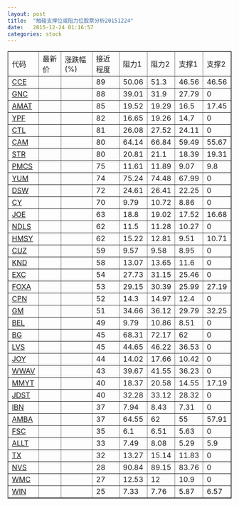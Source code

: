 ```yaml
---
layout: post
title:  "触碰支撑位或阻力位股票分析20151224"
date:   2015-12-24 01:16:57
categories: stock
---
```

<script type="text/javascript">
var stockList = []
stockList.push('gb_cce');
stockList.push('gb_gnc');
stockList.push('gb_amat');
stockList.push('gb_ypf');
stockList.push('gb_ctl');
stockList.push('gb_cam');
stockList.push('gb_str');
stockList.push('gb_pmcs');
stockList.push('gb_yum');
stockList.push('gb_dsw');
stockList.push('gb_cy');
stockList.push('gb_joe');
stockList.push('gb_ndls');
stockList.push('gb_hmsy');
stockList.push('gb_cuz');
stockList.push('gb_knd');
stockList.push('gb_exc');
stockList.push('gb_foxa');
stockList.push('gb_cpn');
stockList.push('gb_gm');
stockList.push('gb_bel');
stockList.push('gb_bg');
stockList.push('gb_lvs');
stockList.push('gb_joy');
stockList.push('gb_wwav');
stockList.push('gb_mmyt');
stockList.push('gb_jdst');
stockList.push('gb_ibn');
stockList.push('gb_amba');
stockList.push('gb_fsc');
stockList.push('gb_allt');
stockList.push('gb_tx');
stockList.push('gb_nvs');
stockList.push('gb_wmc');
stockList.push('gb_win');
</script>
<table border="1">
 <tr>
 <td>代码</td>
 <td>最新价</td>
 <td>涨跌幅(%)</td>
 <td>接近程度</td>
 <td>阻力1</td>
 <td>阻力2</td>
 <td>支撑1</td>
 <td>支撑2</td>
</tr>
  <tr id="cce" class="green">
  <td><a href="http://stock.finance.sina.com.cn/usstock/quotes/CCE.html" target="_blank">CCE</a></td><td></td><td></td><td>89</td><td>50.06</td><td>51.3</td><td>46.56</td><td>46.56</td></tr>
  <tr id="gnc" class="red">
  <td><a href="http://stock.finance.sina.com.cn/usstock/quotes/GNC.html" target="_blank">GNC</a></td><td></td><td></td><td>88</td><td>39.01</td><td>31.9</td><td>27.79</td><td>0</td></tr>
  <tr id="amat" class="red">
  <td><a href="http://stock.finance.sina.com.cn/usstock/quotes/AMAT.html" target="_blank">AMAT</a></td><td></td><td></td><td>85</td><td>19.52</td><td>19.29</td><td>16.5</td><td>17.45</td></tr>
  <tr id="ypf" class="red">
  <td><a href="http://stock.finance.sina.com.cn/usstock/quotes/YPF.html" target="_blank">YPF</a></td><td></td><td></td><td>82</td><td>16.65</td><td>19.26</td><td>14.7</td><td>0</td></tr>
  <tr id="ctl" class="red">
  <td><a href="http://stock.finance.sina.com.cn/usstock/quotes/CTL.html" target="_blank">CTL</a></td><td></td><td></td><td>81</td><td>26.08</td><td>27.52</td><td>24.11</td><td>0</td></tr>
  <tr id="cam" class="green">
  <td><a href="http://stock.finance.sina.com.cn/usstock/quotes/CAM.html" target="_blank">CAM</a></td><td></td><td></td><td>80</td><td>64.14</td><td>66.84</td><td>59.49</td><td>55.67</td></tr>
  <tr id="str" class="green">
  <td><a href="http://stock.finance.sina.com.cn/usstock/quotes/STR.html" target="_blank">STR</a></td><td></td><td></td><td>80</td><td>20.81</td><td>21.1</td><td>18.39</td><td>19.31</td></tr>
  <tr id="pmcs" class="green">
  <td><a href="http://stock.finance.sina.com.cn/usstock/quotes/PMCS.html" target="_blank">PMCS</a></td><td></td><td></td><td>75</td><td>11.61</td><td>11.89</td><td>9.07</td><td>9.8</td></tr>
  <tr id="yum" class="red">
  <td><a href="http://stock.finance.sina.com.cn/usstock/quotes/YUM.html" target="_blank">YUM</a></td><td></td><td></td><td>74</td><td>75.24</td><td>74.48</td><td>67.99</td><td>0</td></tr>
  <tr id="dsw" class="red">
  <td><a href="http://stock.finance.sina.com.cn/usstock/quotes/DSW.html" target="_blank">DSW</a></td><td></td><td></td><td>72</td><td>24.61</td><td>26.41</td><td>22.25</td><td>0</td></tr>
  <tr id="cy" class="red">
  <td><a href="http://stock.finance.sina.com.cn/usstock/quotes/CY.html" target="_blank">CY</a></td><td></td><td></td><td>70</td><td>9.79</td><td>10.72</td><td>8.86</td><td>0</td></tr>
  <tr id="joe" class="green">
  <td><a href="http://stock.finance.sina.com.cn/usstock/quotes/JOE.html" target="_blank">JOE</a></td><td></td><td></td><td>63</td><td>18.8</td><td>19.02</td><td>17.52</td><td>16.68</td></tr>
  <tr id="ndls" class="green">
  <td><a href="http://stock.finance.sina.com.cn/usstock/quotes/NDLS.html" target="_blank">NDLS</a></td><td></td><td></td><td>62</td><td>11.5</td><td>11.28</td><td>10.27</td><td>0</td></tr>
  <tr id="hmsy" class="red">
  <td><a href="http://stock.finance.sina.com.cn/usstock/quotes/HMSY.html" target="_blank">HMSY</a></td><td></td><td></td><td>62</td><td>15.22</td><td>12.81</td><td>9.51</td><td>10.71</td></tr>
  <tr id="cuz" class="red">
  <td><a href="http://stock.finance.sina.com.cn/usstock/quotes/CUZ.html" target="_blank">CUZ</a></td><td></td><td></td><td>59</td><td>9.57</td><td>9.58</td><td>8.95</td><td>0</td></tr>
  <tr id="knd" class="green">
  <td><a href="http://stock.finance.sina.com.cn/usstock/quotes/KND.html" target="_blank">KND</a></td><td></td><td></td><td>58</td><td>13.07</td><td>13.65</td><td>11.6</td><td>0</td></tr>
  <tr id="exc" class="green">
  <td><a href="http://stock.finance.sina.com.cn/usstock/quotes/EXC.html" target="_blank">EXC</a></td><td></td><td></td><td>54</td><td>27.73</td><td>31.15</td><td>25.46</td><td>0</td></tr>
  <tr id="foxa" class="green">
  <td><a href="http://stock.finance.sina.com.cn/usstock/quotes/FOXA.html" target="_blank">FOXA</a></td><td></td><td></td><td>53</td><td>29.15</td><td>30.39</td><td>25.99</td><td>27.19</td></tr>
  <tr id="cpn" class="red">
  <td><a href="http://stock.finance.sina.com.cn/usstock/quotes/CPN.html" target="_blank">CPN</a></td><td></td><td></td><td>52</td><td>14.3</td><td>14.97</td><td>12.4</td><td>0</td></tr>
  <tr id="gm" class="red">
  <td><a href="http://stock.finance.sina.com.cn/usstock/quotes/GM.html" target="_blank">GM</a></td><td></td><td></td><td>51</td><td>34.66</td><td>36.12</td><td>29.79</td><td>32.25</td></tr>
  <tr id="bel" class="red">
  <td><a href="http://stock.finance.sina.com.cn/usstock/quotes/BEL.html" target="_blank">BEL</a></td><td></td><td></td><td>49</td><td>9.79</td><td>10.86</td><td>8.51</td><td>0</td></tr>
  <tr id="bg" class="red">
  <td><a href="http://stock.finance.sina.com.cn/usstock/quotes/BG.html" target="_blank">BG</a></td><td></td><td></td><td>45</td><td>68.31</td><td>72.17</td><td>62</td><td>0</td></tr>
  <tr id="lvs" class="red">
  <td><a href="http://stock.finance.sina.com.cn/usstock/quotes/LVS.html" target="_blank">LVS</a></td><td></td><td></td><td>45</td><td>44.65</td><td>46.22</td><td>36.53</td><td>0</td></tr>
  <tr id="joy" class="red">
  <td><a href="http://stock.finance.sina.com.cn/usstock/quotes/JOY.html" target="_blank">JOY</a></td><td></td><td></td><td>44</td><td>14.02</td><td>17.66</td><td>10.42</td><td>0</td></tr>
  <tr id="wwav" class="green">
  <td><a href="http://stock.finance.sina.com.cn/usstock/quotes/WWAV.html" target="_blank">WWAV</a></td><td></td><td></td><td>43</td><td>39.67</td><td>41.55</td><td>36.23</td><td>0</td></tr>
  <tr id="mmyt" class="red">
  <td><a href="http://stock.finance.sina.com.cn/usstock/quotes/MMYT.html" target="_blank">MMYT</a></td><td></td><td></td><td>40</td><td>18.37</td><td>20.58</td><td>14.55</td><td>17.19</td></tr>
  <tr id="jdst" class="green">
  <td><a href="http://stock.finance.sina.com.cn/usstock/quotes/JDST.html" target="_blank">JDST</a></td><td></td><td></td><td>40</td><td>32.28</td><td>33.12</td><td>28.32</td><td>0</td></tr>
  <tr id="ibn" class="red">
  <td><a href="http://stock.finance.sina.com.cn/usstock/quotes/IBN.html" target="_blank">IBN</a></td><td></td><td></td><td>37</td><td>7.94</td><td>8.43</td><td>7.31</td><td>0</td></tr>
  <tr id="amba" class="green">
  <td><a href="http://stock.finance.sina.com.cn/usstock/quotes/AMBA.html" target="_blank">AMBA</a></td><td></td><td></td><td>37</td><td>64.55</td><td>62</td><td>55</td><td>57.91</td></tr>
  <tr id="fsc" class="red">
  <td><a href="http://stock.finance.sina.com.cn/usstock/quotes/FSC.html" target="_blank">FSC</a></td><td></td><td></td><td>35</td><td>6.1</td><td>6.51</td><td>5.63</td><td>0</td></tr>
  <tr id="allt" class="green">
  <td><a href="http://stock.finance.sina.com.cn/usstock/quotes/ALLT.html" target="_blank">ALLT</a></td><td></td><td></td><td>33</td><td>7.49</td><td>8.08</td><td>5.29</td><td>5.9</td></tr>
  <tr id="tx" class="red">
  <td><a href="http://stock.finance.sina.com.cn/usstock/quotes/TX.html" target="_blank">TX</a></td><td></td><td></td><td>32</td><td>13.27</td><td>15.14</td><td>11.83</td><td>0</td></tr>
  <tr id="nvs" class="green">
  <td><a href="http://stock.finance.sina.com.cn/usstock/quotes/NVS.html" target="_blank">NVS</a></td><td></td><td></td><td>28</td><td>90.84</td><td>89.15</td><td>83.76</td><td>0</td></tr>
  <tr id="wmc" class="green">
  <td><a href="http://stock.finance.sina.com.cn/usstock/quotes/WMC.html" target="_blank">WMC</a></td><td></td><td></td><td>27</td><td>12.53</td><td>12</td><td>10.9</td><td>0</td></tr>
  <tr id="win" class="green">
  <td><a href="http://stock.finance.sina.com.cn/usstock/quotes/WIN.html" target="_blank">WIN</a></td><td></td><td></td><td>25</td><td>7.33</td><td>7.76</td><td>5.87</td><td>6.57</td></tr>
</table>
